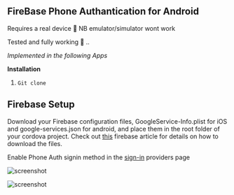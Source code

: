 
## FireBase Phone Authantication  for Android 


Requires a real device :iphone: NB emulator/simulator wont work

Tested and fully working  :muscle: ..

*Implemented in the following Apps*




**Installation**



1) `Git clone`


## Firebase Setup
Download your Firebase configuration files, GoogleService-Info.plist for iOS and google-services.json for android, and place them in the root folder of your cordova project. Check out [this](https://support.google.com/firebase/answer/7015592) firebase article for details on how to download the files.

 Enable  Phone Auth signin method in the [sign-in]( https://console.firebase.google.com/project/{yourprojectname}/authentication/providers
) providers page




![screenshot](https://github.com/Lesruez93/Ionic-Cordova-Firebase-Phone-Auth-Android-and-IOS-/blob/master/screenshots/screen1.jpg)








![screenshot](https://github.com/Lesruez93/Ionic-Cordova-Firebase-Phone-Auth-Android-and-IOS-/blob/master/screenshots/screen2.jpg)
